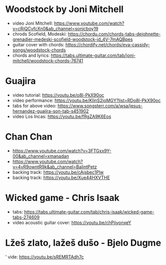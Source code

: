 # Woodstock by Joni Mitchell
- video Joni Mitchell: https://www.youtube.com/watch?v=cRjQCvfcXn0&ab_channel=sonicboy19
- chrods Scofield, Modeski: https://chordu.com/chords-tabs-dejohnette-grenadier-medeski-scofield-woodstock-id_4V-7mAQBpes
- guitar cover with chords: https://chordify.net/chords/eva-cassidy-songs/woodstock-chords
- chords and lyrics: https://tabs.ultimate-guitar.com/tab/joni-mitchell/woodstock-chords-76741

# Guajira
- video tutorial: https://youtu.be/o8l-PkX90oc
- video performance: https://youtu.be/KIinS2joMGY?list=RDo8l-PkX90oc
- tabs for above video: https://www.songsterr.com/a/wsa/jesus-hernandez-guajira-son-tab-s451902
- video Los Incas: https://youtu.be/fRgZA9K6Eos

# Chan Chan
- https://www.youtube.com/watch?v=3FTGxx9Y-00&ab_channel=xmanadan
- https://www.youtube.com/watch?v=4vR9owntR9k&ab_channel=BalintPetz
- backing track: https://youtu.be/cAjsbec1Plw
- backing track: https://youtu.be/Xue44HXVTHE

# Wicked game - Chris Isaak
- tabs: https://tabs.ultimate-guitar.com/tab/chris-isaak/wicked-game-tabs-274609
- video acoustic guitar cover: https://youtu.be/chPjiyonxeY

# Lžeš zlato, lažeš dušo - Bjelo Dugme
' vide: https://youtu.be/sREMRTAdh7c
